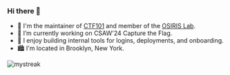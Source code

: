 ### Hi there 👋
- 📒 I'm the maintainer of [CTF101](https://github.com/osirislab/ctf101/) and member of the [OSIRIS Lab](https://github.com/osirislab).
- 🔭 I’m currently working on CSAW'24 Capture the Flag.
- 🔧 I enjoy building internal tools for logins, deployments, and onboarding.
- 🏙️ I'm located in Brooklyn, New York.
<img src="https://github-readme-streak-stats.herokuapp.com/?user=davidchiii&theme=tokyonight" alt="mystreak"/>
<!--
**davidchiii/davidchiii** is a ✨ _special_ ✨ repository because its `README.md` (this file) appears on your GitHub profile.

Here are some ideas to get you started:

- 🔭 I’m currently working on ...
- 🌱 I’m currently learning ...
- 👯 I’m looking to collaborate on ...
- 🤔 I’m looking for help with ...
- 💬 Ask me about ...
- 📫 How to reach me: ...
- 😄 Pronouns: ...
- ⚡ Fun fact: ...
-->
